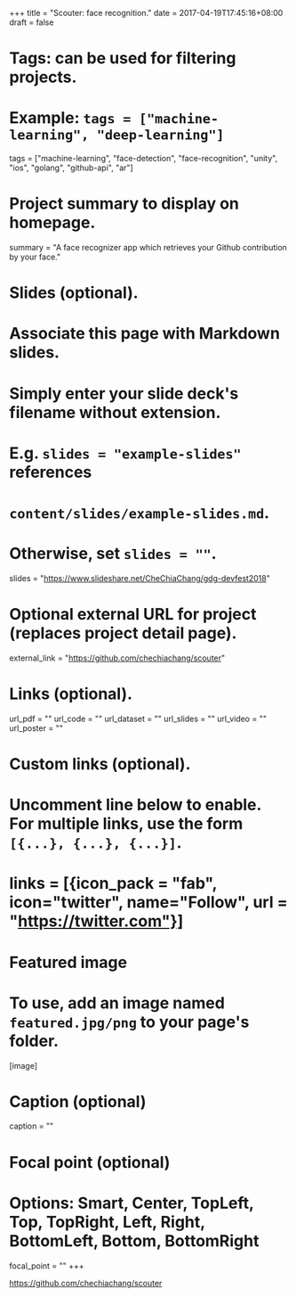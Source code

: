 +++
title = "Scouter: face recognition."
date = 2017-04-19T17:45:16+08:00
draft = false

# Tags: can be used for filtering projects.
# Example: `tags = ["machine-learning", "deep-learning"]`
tags = ["machine-learning", "face-detection", "face-recognition", "unity", "ios", "golang", "github-api", "ar"]

# Project summary to display on homepage.
summary = "A face recognizer app which retrieves your Github contribution by your face."

# Slides (optional).
#   Associate this page with Markdown slides.
#   Simply enter your slide deck's filename without extension.
#   E.g. `slides = "example-slides"` references 
#   `content/slides/example-slides.md`.
#   Otherwise, set `slides = ""`.
slides = "https://www.slideshare.net/CheChiaChang/gdg-devfest2018"

# Optional external URL for project (replaces project detail page).
external_link = "https://github.com/chechiachang/scouter"

# Links (optional).
url_pdf = ""
url_code = ""
url_dataset = ""
url_slides = ""
url_video = ""
url_poster = ""

# Custom links (optional).
#   Uncomment line below to enable. For multiple links, use the form `[{...}, {...}, {...}]`.
# links = [{icon_pack = "fab", icon="twitter", name="Follow", url = "https://twitter.com"}]

# Featured image
# To use, add an image named `featured.jpg/png` to your page's folder. 
[image]
  # Caption (optional)
  caption = ""

  # Focal point (optional)
  # Options: Smart, Center, TopLeft, Top, TopRight, Left, Right, BottomLeft, Bottom, BottomRight
  focal_point = ""
+++

https://github.com/chechiachang/scouter
